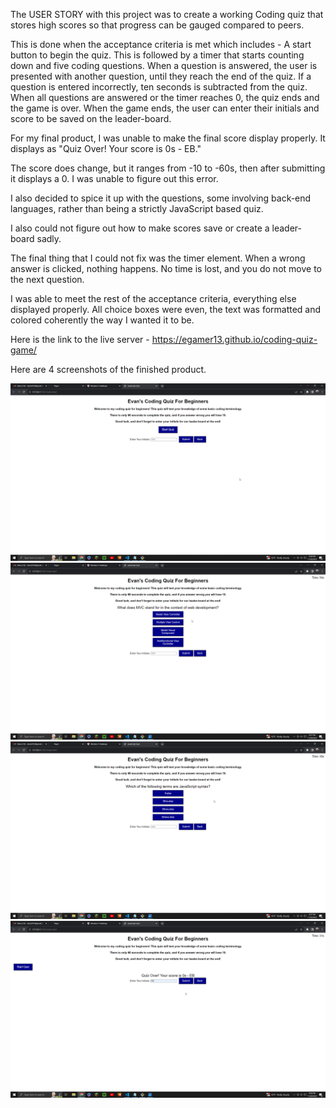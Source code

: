 The USER STORY with this project was to create a working Coding quiz that stores high scores so that progress can be gauged compared to peers.

This is done when the acceptance criteria is met which includes - 
A start button to begin the quiz. 
This is followed by a timer that starts counting down and five coding questions. 
When a question is answered, the user is presented with another question, until they reach the end of the quiz. 
If a question is entered incorrectly, ten seconds is subtracted from the quiz. 
When all questions are answered or the timer reaches 0, the quiz ends and the game is over.
When the game ends, the user can enter their initials and score to be saved on the leader-board. 

For my final product, I was unable to make the final score display properly. It displays as "Quiz Over! Your score is 0s - EB." 

The score does change, but it ranges from -10 to -60s, then after submitting it displays a 0. I was unable to figure out this error. 

I also decided to spice it up with the questions, some involving back-end languages, rather than being a strictly JavaScript based quiz. 

I also could not figure out how to make scores save or create a leader-board sadly. 

The final thing that I could not fix was the timer element. When a wrong answer is clicked, nothing happens. No time is lost, and you do not move to the next question. 

I was able to meet the rest of the acceptance criteria, everything else displayed properly. All choice boxes were even, the text was formatted and colored coherently the way I wanted it to be. 

Here is the link to the live server - https://egamer13.github.io/coding-quiz-game/

Here are 4 screenshots of the finished product. 

![Screenshot 1](Coding-Quiz-1.png)
![Screenshot 2](coding-quiz-2.png)
![Screenshot 3](coding-quiz-3.png)
![Screenshot 4](coding-quiz-4.png)